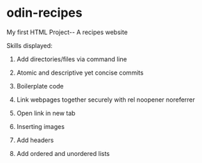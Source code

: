 # odin-recipes
My first HTML Project-- A recipes website

Skills displayed:

1. Add directories/files via command line

2. Atomic and descriptive yet concise commits

3. Boilerplate code

4. Link webpages together securely with rel noopener noreferrer

5. Open link in new tab

6. Inserting images

7. Add headers

8. Add ordered and unordered lists
